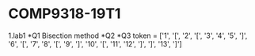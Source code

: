 # COMP9318-19T1
1.lab1
*Q1 Bisection method
*Q2 
*Q3 token = ['1', '[', '2', '[', '3', '4', '5', ']', '6', '[', '7', '8', '[', '9', ']', '10', '[', '11', '12', ']', ']', '13', ']']

